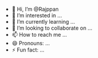 - 👋 Hi, I’m @Rajppan
- 👀 I’m interested in ...
- 🌱 I’m currently learning ...
- 💞️ I’m looking to collaborate on ...
- 📫 How to reach me ...
- 😄 Pronouns: ...
- ⚡ Fun fact: ...

<!---
Rajppan/Rajppan is a ✨ special ✨ repository because its `README.md` (this file) appears on your GitHub profile.
You can click the Preview link to take a look at your changes.
--->
